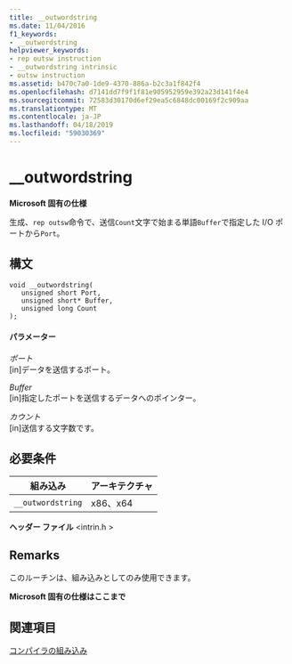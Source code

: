```yaml
---
title: __outwordstring
ms.date: 11/04/2016
f1_keywords:
- __outwordstring
helpviewer_keywords:
- rep outsw instruction
- __outwordstring intrinsic
- outsw instruction
ms.assetid: b470c7a0-1de9-4370-886a-b2c3a1f842f4
ms.openlocfilehash: d7141dd7f9f1f81e905952959e392a23d141f4e4
ms.sourcegitcommit: 72583d30170d6ef29ea5c6848dc00169f2c909aa
ms.translationtype: MT
ms.contentlocale: ja-JP
ms.lasthandoff: 04/18/2019
ms.locfileid: "59030369"
---
```

# <a name="outwordstring"></a>__outwordstring

**Microsoft 固有の仕様**

生成、`rep outsw`命令で、送信`Count`文字で始まる単語`Buffer`で指定した I/O ポートから`Port`。

## <a name="syntax"></a>構文

```
void __outwordstring(
   unsigned short Port,
   unsigned short* Buffer,
   unsigned long Count
);
```

#### <a name="parameters"></a>パラメーター

*ポート*<br/>
[in]データを送信するポート。

*Buffer*<br/>
[in]指定したポートを送信するデータへのポインター。

*カウント*<br/>
[in]送信する文字数です。

## <a name="requirements"></a>必要条件

|組み込み|アーキテクチャ|
|---------------|------------------|
|`__outwordstring`|x86、x64|

**ヘッダー ファイル** \<intrin.h >

## <a name="remarks"></a>Remarks

このルーチンは、組み込みとしてのみ使用できます。

**Microsoft 固有の仕様はここまで**

## <a name="see-also"></a>関連項目

[コンパイラの組み込み](../intrinsics/compiler-intrinsics.md)